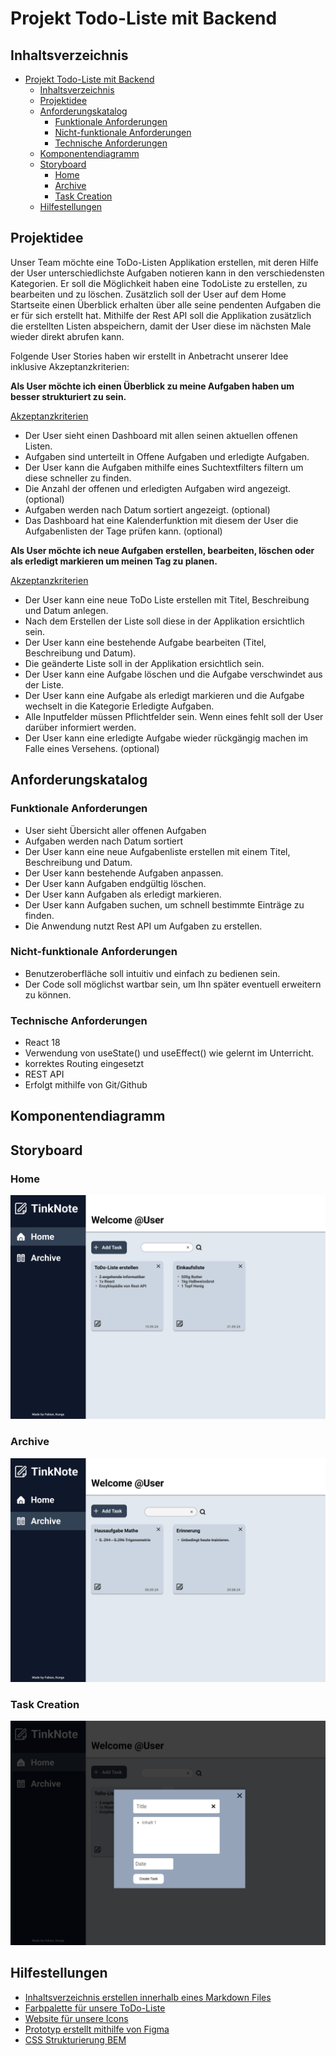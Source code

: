 # Projekt Todo-Liste mit Backend

## Inhaltsverzeichnis
- [Projekt Todo-Liste mit Backend](#projekt-todo-liste-mit-backend)
  - [Inhaltsverzeichnis](#inhaltsverzeichnis)
  - [Projektidee](#projektidee)
  - [Anforderungskatalog](#anforderungskatalog)
    - [Funktionale Anforderungen](#funktionale-anforderungen)
    - [Nicht-funktionale Anforderungen](#nicht-funktionale-anforderungen)
    - [Technische Anforderungen](#technische-anforderungen)
  - [Komponentendiagramm](#komponentendiagramm)
  - [Storyboard](#storyboard)
    - [Home](#home)
    - [Archive](#archive)
    - [Task Creation](#task-creation)
  - [Hilfestellungen](#hilfestellungen)

## Projektidee

Unser Team möchte eine ToDo-Listen Applikation erstellen, mit deren Hilfe der User unterschiedlichste Aufgaben notieren kann in den verschiedensten Kategorien. Er soll die Möglichkeit haben eine TodoListe zu erstellen, zu bearbeiten und zu löschen. Zusätzlich soll der User auf dem Home Startseite einen Überblick erhalten über alle seine pendenten Aufgaben die er für sich erstellt hat. Mithilfe der Rest API soll die Applikation zusätzlich die erstellten Listen abspeichern, damit der User diese im nächsten Male wieder direkt abrufen kann.

<!---Hier muss noch mehr geschrieben werden für die Projektidee mind. halbe A4 Seite-->

Folgende User Stories haben wir erstellt in Anbetracht unserer Idee inklusive Akzeptanzkriterien:

**Als User möchte ich einen Überblick zu meine Aufgaben haben um besser strukturiert zu sein.**

<ins>Akzeptanzkriterien</ins>
- Der User sieht einen Dashboard mit allen seinen aktuellen offenen Listen.
- Aufgaben sind unterteilt in Offene Aufgaben und erledigte Aufgaben.
- Der User kann die Aufgaben mithilfe eines Suchtextfilters filtern um diese schneller zu finden.
- Die Anzahl der offenen und erledigten Aufgaben wird angezeigt. (optional)
- Aufgaben werden nach Datum sortiert angezeigt. (optional)
- Das Dashboard hat eine Kalenderfunktion mit diesem der User die Aufgabenlisten der Tage prüfen kann. (optional)


**Als User möchte ich neue Aufgaben erstellen, bearbeiten, löschen oder als erledigt markieren um meinen Tag zu planen.**

<ins>Akzeptanzkriterien</ins>
- Der User kann eine neue ToDo Liste erstellen mit Titel, Beschreibung und Datum anlegen.
- Nach dem Erstellen der Liste soll diese in der Applikation ersichtlich sein.
- Der User kann eine bestehende Aufgabe bearbeiten (Titel, Beschreibung und Datum).
- Die geänderte Liste soll in der Applikation ersichtlich sein.
- Der User kann eine Aufgabe löschen und die Aufgabe verschwindet aus der Liste.
- Der User kann eine Aufgabe als erledigt markieren und die Aufgabe wechselt in die Kategorie Erledigte Aufgaben.
- Alle Inputfelder müssen Pflichtfelder sein. Wenn eines fehlt soll der User darüber informiert werden.
- Der User kann eine erledigte Aufgabe wieder rückgängig machen im Falle eines Versehens. (optional)

## Anforderungskatalog

### Funktionale Anforderungen

- User sieht Übersicht aller offenen Aufgaben
- Aufgaben werden nach Datum sortiert
- Der User kann eine neue Aufgabenliste erstellen mit einem Titel, Beschreibung und Datum.
- Der User kann bestehende Aufgaben anpassen.
- Der User kann Aufgaben endgültig löschen.
- Der User kann Aufgaben als erledigt markieren.
- Der User kann Aufgaben suchen, um schnell bestimmte Einträge zu finden.
- Die Anwendung nutzt Rest API um Aufgaben zu erstellen.

### Nicht-funktionale Anforderungen

- Benutzeroberfläche soll intuitiv und einfach zu bedienen sein.
- Der Code soll möglichst wartbar sein, um Ihn später eventuell erweitern zu können.


### Technische Anforderungen

- React 18
- Verwendung von useState() und useEffect() wie gelernt im Unterricht.
- korrektes Routing eingesetzt
- REST API 
- Erfolgt mithilfe von Git/Github

## Komponentendiagramm

<!--Hier das Komponentendiagramm hinzufügen-->

## Storyboard

### Home

<img title="" alt="Prototyp Home Screen" src="./img/Home.png">

### Archive

<img title="" alt="Prototyp Archive" src="./img/Archive.png">

### Task Creation

<img title="" alt="Prototyp CreateTask" src="./img/CreateToDoList.png">



## Hilfestellungen

 - [Inhaltsverzeichnis erstellen innerhalb eines Markdown Files](https://stackoverflow.com/questions/11948245/markdown-to-create-pages-and-table-of-contents#27953547)
- [Farbpalette für unsere ToDo-Liste](https://coolors.co/palettes/popular/0f172a)
- [Website für unsere Icons](https://www.flaticon.com/icon-fonts-most-downloaded)
- [Prototyp erstellt mithilfe von Figma](https://www.figma.com/design/PHtCBMsnAXXkurCZracm7Y/Untitled?node-id=0-1&node-type=canvas&t=deJsHoNP8Yqy9c5D-0)
- [CSS Strukturierung BEM](https://css-tricks.com/bem-101/)

